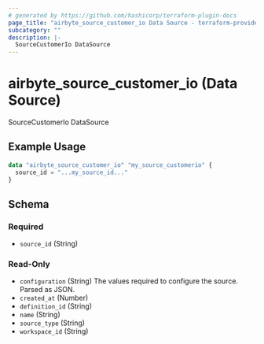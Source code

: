 ```yaml
---
# generated by https://github.com/hashicorp/terraform-plugin-docs
page_title: "airbyte_source_customer_io Data Source - terraform-provider-airbyte"
subcategory: ""
description: |-
  SourceCustomerIo DataSource
---
```


# airbyte_source_customer_io (Data Source)

SourceCustomerIo DataSource

## Example Usage

```terraform
data "airbyte_source_customer_io" "my_source_customerio" {
  source_id = "...my_source_id..."
}
```

<!-- schema generated by tfplugindocs -->
## Schema

### Required

- `source_id` (String)

### Read-Only

- `configuration` (String) The values required to configure the source. Parsed as JSON.
- `created_at` (Number)
- `definition_id` (String)
- `name` (String)
- `source_type` (String)
- `workspace_id` (String)
